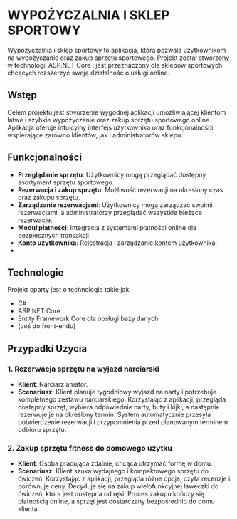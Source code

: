 # WYPOŻYCZALNIA I SKLEP SPORTOWY
Wypożyczalnia i sklep sportowy to aplikacja, która pozwala użytkownikom na wypożyczanie oraz zakup sprzętu sportowego. Projekt został stworzony w technologii ASP.NET Core i jest przeznaczony dla sklepów sportowych chcących rozszerzyć swoją działalność o usługi online.

## Wstęp
Celem projektu jest stworzenie wygodnej aplikacji umożliwiającej klientom łatwe i szybkie wypożyczanie oraz zakup sprzętu sportowego online. Aplikacja oferuje intuicyjny interfejs użytkownika oraz funkcjonalności wspierające zarówno klientów, jak i administratorów sklepu.

## Funkcjonalności
- **Przeglądanie sprzętu**: Użytkownicy mogą przeglądać dostępny asortyment sprzętu sportowego.
- **Rezerwacja i zakup sprzętu**: Możliwość rezerwacji na określony czas oraz zakupu sprzętu.
- **Zarządzanie rezerwacjami**: Użytkownicy mogą zarządzać swoimi rezerwacjami, a administratorzy przeglądać wszystkie bieżące rezerwacje.
- **Moduł płatności**: Integracja z systemami płatności online dla bezpiecznych transakcji.
- **Konto użytkownika**: Rejestracja i zarządzanie kontem użytkownika.
- 
## Technologie
Projekt oparty jest o technologie takie jak: 
 - C#
 - ASP.NET Core
 - Entity Framework Core dla obsługi bazy danych
 - (coś do front-endu)

## Przypadki Użycia
### 1. Rezerwacja sprzętu na wyjazd narciarski
- **Klient**: Narciarz amator.
- **Scenariusz**: Klient planuje tygodniowy wyjazd na narty i potrzebuje kompletnego zestawu narciarskiego. Korzystając z aplikacji, przegląda dostępny sprzęt, wybiera odpowiednie narty, buty i kijki, a następnie rezerwuje je na określony termin. System automatycznie przesyła potwierdzenie rezerwacji i przypomnienia przed planowanym terminem odbioru sprzętu.

### 2. Zakup sprzętu fitness do domowego użytku
- **Klient**: Osoba pracująca zdalnie, chcąca utrzymać formę w domu.
- **Scenariusz**: Klient szuka wydajnego i kompaktowego sprzętu do ćwiczeń. Korzystając z aplikacji, przegląda różne opcje, czyta recenzje i porównuje ceny. Decyduje się na zakup wielofunkcyjnej ławeczki do ćwiczeń, która jest dostępna od ręki. Proces zakupu kończy się płatnością online, a sprzęt jest dostarczany bezpośrednio do domu klienta.


